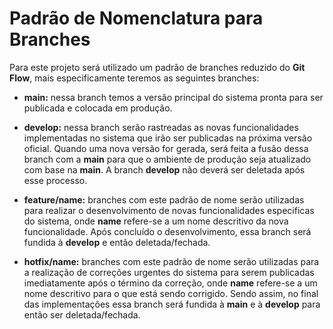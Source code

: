 # Padrão de Nomenclatura para Branches

Para este projeto será utilizado um padrão de branches reduzido do **Git Flow**, mais especificamente teremos as seguintes branches:

- **main:** nessa branch temos a versão principal do sistema pronta para ser publicada e colocada em produção.

- **develop:** nessa branch serão rastreadas as novas funcionalidades implementadas no sistema que irão ser publicadas na próxima versão oficial. Quando uma nova versão for gerada, será feita a fusão dessa branch com a **main** para que o ambiente de produção seja atualizado com base na **main**. A branch **develop** não deverá ser deletada após esse processo.

- **feature/name:** branches com este padrão de nome serão utilizadas para realizar o desenvolvimento de novas funcionalidades especificas do sistema, onde **name** refere-se a um nome descritivo da nova funcionalidade. Após concluído o desenvolvimento, essa branch será fundida à **develop** e então deletada/fechada.

- **hotfix/name:** branches com este padrão de nome serão utilizadas para a realização de correções urgentes do sistema para serem publicadas imediatamente após o término da correção, onde **name** refere-se a um nome descritivo para o que está sendo corrigido. Sendo assim, no final das implementações essa branch será fundida à **main** e à **develop** para então ser deletada/fechada.
